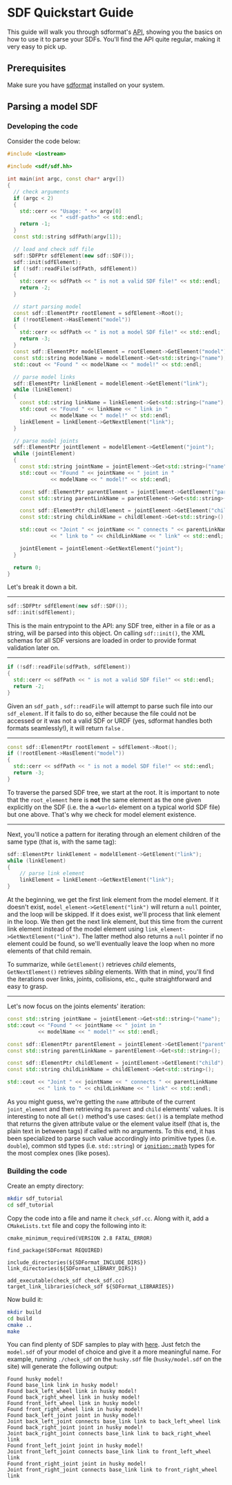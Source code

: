 # SDF Quickstart Guide

This guide will walk you through sdformat's [API](http://sdformat.org/api), showing you the basics on how to use it to parse your SDFs. You'll find the API quite regular, making it very easy to pick up.

## Prerequisites

Make sure you have [sdformat](/tutorials?tut=install) installed on your system.

## Parsing a model SDF

### Developing the code

Consider the code below:

```c++
#include <iostream>

#include <sdf/sdf.hh>

int main(int argc, const char* argv[])
{
  // check arguments
  if (argc < 2)
  {
    std::cerr << "Usage: " << argv[0]
              << " <sdf-path>" << std::endl;
    return -1;
  }
  const std::string sdfPath(argv[1]);

  // load and check sdf file
  sdf::SDFPtr sdfElement(new sdf::SDF());
  sdf::init(sdfElement);
  if (!sdf::readFile(sdfPath, sdfElement))
  {
    std::cerr << sdfPath << " is not a valid SDF file!" << std::endl;
    return -2;
  }

  // start parsing model
  const sdf::ElementPtr rootElement = sdfElement->Root();
  if (!rootElement->HasElement("model"))
  {
    std::cerr << sdfPath << " is not a model SDF file!" << std::endl;
    return -3;
  }
  const sdf::ElementPtr modelElement = rootElement->GetElement("model");
  const std::string modelName = modelElement->Get<std::string>("name");
  std::cout << "Found " << modelName << " model!" << std::endl;

  // parse model links
  sdf::ElementPtr linkElement = modelElement->GetElement("link");
  while (linkElement)
  {
    const std::string linkName = linkElement->Get<std::string>("name");
    std::cout << "Found " << linkName << " link in "
              << modelName << " model!" << std::endl;
    linkElement = linkElement->GetNextElement("link");
  }

  // parse model joints
  sdf::ElementPtr jointElement = modelElement->GetElement("joint");
  while (jointElement)
  {
    const std::string jointName = jointElement->Get<std::string>("name");
    std::cout << "Found " << jointName << " joint in "
              << modelName << " model!" << std::endl;

    const sdf::ElementPtr parentElement = jointElement->GetElement("parent");
    const std::string parentLinkName = parentElement->Get<std::string>();

    const sdf::ElementPtr childElement = jointElement->GetElement("child");
    const std::string childLinkName = childElement->Get<std::string>();

    std::cout << "Joint " << jointName << " connects " << parentLinkName
              << " link to " << childLinkName << " link" << std::endl;

    jointElement = jointElement->GetNextElement("joint");
  }

  return 0;
}
```

Let's break it down a bit.

----------------

```c++
sdf::SDFPtr sdfElement(new sdf::SDF());
sdf::init(sdfElement);
```

This is the main entrypoint to the API: any SDF tree, either in a file  or as a string, will be parsed into this object. On calling `sdf::init()`, the XML schemas for all SDF versions are loaded in order to provide format validation later on.

----------------

```c++
if (!sdf::readFile(sdfPath, sdfElement))
{
  std::cerr << sdfPath << " is not a valid SDF file!" << std::endl;
  return -2;
}
```

Given an `sdf_path` , `sdf::readFile` will attempt to parse such file into our `sdf_element`. If it fails to do so, either because the file could not be accessed or it was not a valid SDF or URDF (yes, sdformat handles both formats seamlessly!), it will return `false` . 

----------------

```c++
const sdf::ElementPtr rootElement = sdfElement->Root();
if (!rootElement->HasElement("model"))
{
  std::cerr << sdfPath << " is not a model SDF file!" << std::endl;
  return -3;
}
```

To traverse the parsed SDF tree, we start at the root. It is important to note that the `root_element` here is **not** the same element as the one given explicitly on the SDF (i.e. the a `<world>` element on a typical world SDF file) but one above. That's why we check for model element existence.  

----------------

Next, you'll notice a pattern for iterating through an element children of the same type (that is, with the same tag):

```c++
sdf::ElementPtr linkElement = modelElement->GetElement("link");
while (linkElement)
{
    // parse link element
    linkElement = linkElement->GetNextElement("link");
}
```

At the beginning, we get the first link element from the model element.  If it doesn't exist, `model_element->GetElement("link")` will return a `null` pointer, and the loop will be skipped. If it does exist, we'll process that link element in the loop. We then get the next link element, but this time from the current link element instead of the model element using `link_element->GetNextElement("link")`. The latter method also returns a `null` pointer if no element could be found, so we'll eventually leave the loop when no more elements of that child remain.

To summarize, while `GetElement()` retrieves *child* elements, `GetNextElement()` retrieves *sibling* elements. With that in mind, you'll find the iterations over links, joints, collisions, etc., quite straightforward and easy to grasp.

----------------------
Let's now focus on the joints elements' iteration:

```c++
const std::string jointName = jointElement->Get<std::string>("name");
std::cout << "Found " << jointName << " joint in "
          << modelName << " model!" << std::endl;

const sdf::ElementPtr parentElement = jointElement->GetElement("parent");
const std::string parentLinkName = parentElement->Get<std::string>();

const sdf::ElementPtr childElement = jointElement->GetElement("child");
const std::string childLinkName = childElement->Get<std::string>();

std::cout << "Joint " << jointName << " connects " << parentLinkName
          << " link to " << childLinkName << " link" << std::endl;

```

As you might guess, we're getting the `name` attribute of the current `joint_element` and then retrieving its `parent` and `child` elements' values. It is interesting to note all `Get()` method's use cases: `Get()` is a template method that returns the given attribute value or the element value itself (that is, the plain text in between tags) if called with no arguments. To this end, it has been specialized to parse such value accordingly into primitive types (i.e. `double`), common std types (i.e. `std::string`) or [`ignition::math`](http://ignitionrobotics.org/libraries/math) types for the most complex ones (like poses).

### Building the code

Create an empty directory:

```sh
mkdir sdf_tutorial
cd sdf_tutorial
```

Copy the code into a file and name it `check_sdf.cc`. Along with it, add a `CMakeLists.txt` file and copy the following into it:

```
cmake_minimum_required(VERSION 2.8 FATAL_ERROR)

find_package(SDFormat REQUIRED)

include_directories(${SDFormat_INCLUDE_DIRS})
link_directories(${SDFormat_LIBRARY_DIRS})

add_executable(check_sdf check_sdf.cc)
target_link_libraries(check_sdf ${SDFormat_LIBRARIES})
```

Now build it:

```sh
mkdir build
cd build
cmake ..
make
```

You can find plenty of SDF samples to play with [here](http://models.gazebosim.org/). Just fetch the `model.sdf` of your model of choice and give it a more meaningful name. For example, running `./check_sdf` on the `husky.sdf` file (`husky/model.sdf` on the site) will generate the following output:

```
Found husky model!
Found base_link link in husky model!
Found back_left_wheel link in husky model!
Found back_right_wheel link in husky model!
Found front_left_wheel link in husky model!
Found front_right_wheel link in husky model!
Found back_left_joint joint in husky model!
Joint back_left_joint connects base_link link to back_left_wheel link
Found back_right_joint joint in husky model!
Joint back_right_joint connects base_link link to back_right_wheel link
Found front_left_joint joint in husky model!
Joint front_left_joint connects base_link link to front_left_wheel link
Found front_right_joint joint in husky model!
Joint front_right_joint connects base_link link to front_right_wheel link
```

